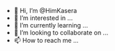 - 👋 Hi, I’m @HimKasera
- 👀 I’m interested in ...
- 🌱 I’m currently learning ...
- 💞️ I’m looking to collaborate on ...
- 📫 How to reach me ...

<!---
HimKasera/HimKasera is a ✨ special ✨ repository because its `README.md` (this file) appears on your GitHub profile.
You can click the Preview link to take a look at your changes.
--->
